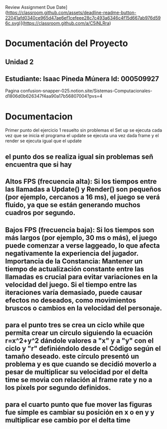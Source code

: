 Review Assignment Due Date](https://classroom.github.com/assets/deadline-readme-button-22041afd0340ce965d47ae6ef1cefeee28c7c493a6346c4f15d667ab976d596c.svg)](https://classroom.github.com/a/C5iNLRra)
# Documentación del Proyecto
## Unidad 2

Estudiante:  Isaac Pineda Múnera 
Id:  000509927
---
Pagina
confusion-snapper-025.notion.site/Sistemas-Computacionales-d1806d0b626347f4aa90a17b56807004?pvs=4 

# Documentacion

Primer punto del ejercicio 1 resuelto sin problemas 
el Set up se ejecuta cada vez que se inicia el programa 
el update se ejecuta una vez dada frame 
y el render se ejecuta igual que el update

el punto dos se realiza igual sin problemas señ encuentra que si hay 
---

Altos FPS (frecuencia alta): Si los tiempos entre las llamadas a Update() y Render() son pequeños (por ejemplo, cercanos a 16 ms), el juego se verá fluido, ya que se están generando muchos cuadros por segundo.
---
Bajos FPS (frecuencia baja): Si los tiempos son más largos (por ejemplo, 30 ms o más), el juego puede comenzar a verse laggeado, lo que afecta negativamente la experiencia del jugador.
Importancia de la Constancia:
Mantener un tiempo de actualización constante entre las llamadas es crucial para evitar variaciones en la velocidad del juego. Si el tiempo entre las iteraciones varía demasiado, puede causar efectos no deseados, como movimientos bruscos o cambios en la velocidad del personaje.
---
para el punto tres se crea un ciclo while que permita crear un círculo siguiendo la ecuación r=x^2+y^2 dándole valores a "x" y a "y" con el ciclo y "r" definiéndolo desde el Código según el tamaño deseado. 
este círculo presentó un problema y es que cuando se decidió moverlo a pesar de multiplicar su velocidad por el delta time se movia con relación al frame rate y no a los píxels por segundo definidos. 
---
para el cuarto punto que fue mover las figuras fue simple es cambiar su posición en x o en y y multiplicar ese cambio por el delta time 
---
